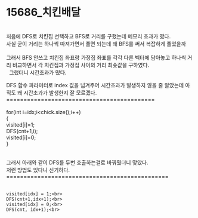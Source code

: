 <h1> 15686_치킨배달 </h1>

<br>
처음에 DFS로 치킨집 선택하고 BFS로 거리를 구했는데 메모리 초과가 떴다.<br>
사실 굳이 거리는 하나씩 따져가면서 풀면 되는데 왜 BFS를 써서 복잡하게 풀었을까<br>
<br> 
그래서 BFS 안쓰고 치킨집 좌표랑 가정집 좌표를 각각 다른 벡터에 담아놓고 하나씩 거리 비교하면서 각 치킨집과 가정집 사이의 거리 최솟값을 구하였다. <br> 
그랬더니 시간초과가 떴다. <br>

DFS 함수 파라미터로 index 값을 넘겨주어 시간초과가 발생하지 않을 줄 알았는데 아직도 왜 시간초과가 발생한지 잘 모르겠다.
<br>
===========================================<br><br>
    for(int i=idx;i<chick.size();i++)<br>
    {	
	visited[i]=1;<br>
	DFS(cnt+1,i);<br>
	visited[i]=0;<br>
    }
<br><br>

그래서 아래와 같이 DFS를 두번 호출하는걸로 바꿔줬더니 맞았다. <br>
저런 방법도 있다니 신기하다.<br>
===============================================<br><br>
    
    visited[idx] = 1;<br>
    DFS(cnt+1,idx+1);<br>
    visited[idx] = 0;<br>
    DFS(cnt, idx+1);<br>


